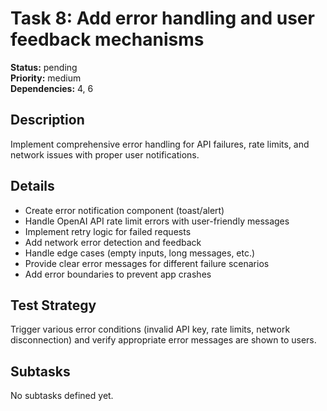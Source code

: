 # Task 8: Add error handling and user feedback mechanisms

**Status:** pending  
**Priority:** medium  
**Dependencies:** 4, 6

## Description
Implement comprehensive error handling for API failures, rate limits, and network issues with proper user notifications.

## Details
- Create error notification component (toast/alert)
- Handle OpenAI API rate limit errors with user-friendly messages
- Implement retry logic for failed requests
- Add network error detection and feedback
- Handle edge cases (empty inputs, long messages, etc.)
- Provide clear error messages for different failure scenarios
- Add error boundaries to prevent app crashes

## Test Strategy
Trigger various error conditions (invalid API key, rate limits, network disconnection) and verify appropriate error messages are shown to users.

## Subtasks
No subtasks defined yet.

